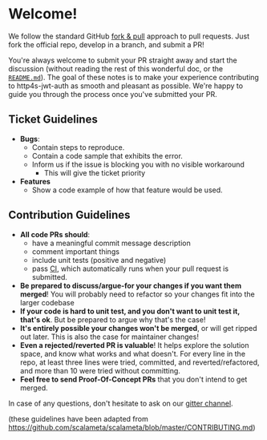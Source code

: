 # Welcome!

We follow the standard GitHub [fork & pull](https://help.github.com/articles/using-pull-requests/#fork--pull) approach to pull requests. Just fork the official repo, develop in a branch, and submit a PR!

You're always welcome to submit your PR straight away and start the discussion (without reading the rest of this wonderful doc, or the [`README.md`](README.md)). The goal of these notes is to make your experience contributing to http4s-jwt-auth as smooth and pleasant as possible. We're happy to guide you through the process once you've submitted your PR.

## Ticket Guidelines

- **Bugs**:
	- Contain steps to reproduce.
	- Contain a code sample that exhibits the error.
	- Inform us if the issue is blocking you with no visible workaround
		- This will give the ticket priority
- **Features**
	- Show a code example of how that feature would be used.

## Contribution Guidelines

- **All code PRs should**:
	- have a meaningful commit message description
	- comment important things
	- include unit tests (positive and negative)
	- pass [CI](https://circleci.com/gh/profunktor/http4s-jwt-auth), which automatically runs when your pull request is submitted.
- **Be prepared to discuss/argue-for your changes if you want them merged**!
  You will probably need to refactor so your changes fit into the larger
  codebase
- **If your code is hard to unit test, and you don't want to unit test it,
  that's ok**. But be prepared to argue why that's the case!
- **It's entirely possible your changes won't be merged**, or will get ripped
  out later. This is also the case for maintainer changes!
- **Even a rejected/reverted PR is valuable**! It helps explore the solution
  space, and know what works and what doesn't. For every line in the repo, at
  least three lines were tried, committed, and reverted/refactored, and more
  than 10 were tried without committing.
- **Feel free to send Proof-Of-Concept PRs** that you don't intend to get merged.

In case of any questions, don't hesitate to ask on our [gitter channel](https://gitter.im/profunktor-dev/http4s-jwt-auth).

(these guidelines have been adapted from https://github.com/scalameta/scalameta/blob/master/CONTRIBUTING.md)
